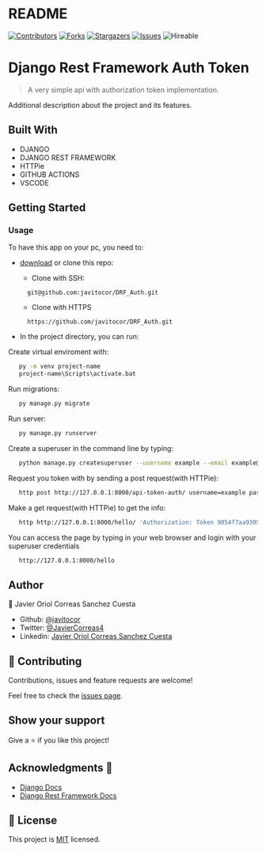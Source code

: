 # README
<!--
This README would normally document whatever steps are necessary to get the
application up and running.

Things you may want to c<!--
*** Thanks for checking out this README Template. If you have a suggestion that would
*** make this better, please fork the repo and create a pull request or simply open
*** an issue with the tag "enhancement".
*** Thanks again! Now go create something AMAZING! :D
-->

<!-- PROJECT SHIELDS -->
<!--
*** I'm using markdown "reference style" links for readability.
*** Reference links are enclosed in brackets [ ] instead of parentheses ( ).
*** See the bottom of this document for the declaration of the reference variables
*** for contributors-url, forks-url, etc. This is an optional, concise syntax you may use.
*** https://www.markdownguide.org/basic-syntax/#reference-style-links
-->
[![Contributors][contributors-shield]][contributors-url] 
[![Forks][forks-shield]][forks-url] 
[![Stargazers][stars-shield]][stars-url] 
[![Issues][issues-shield]][issues-url] 
![Hireable](https://cdn.rawgit.com/hiendv/hireable/master/styles/default/yes.svg) 

# Django Rest Framework Auth Token

>  A very simple api with authorization token implementation.

Additional description about the project and its features.


## Built With

- DJANGO
- DJANGO REST FRAMEWORK
- HTTPie
- GITHUB ACTIONS
- VSCODE

## Getting Started
### Usage
To have this app on your pc, you need to:
* [download](https://github.com/javitocor/DRF_Auth/archive/main.zip) or clone this repo:
  - Clone with SSH:
  ```
    git@github.com:javitocor/DRF_Auth.git
  ```
  - Clone with HTTPS
  ```
    https://github.com/javitocor/DRF_Auth.git
  ```

* In the project directory, you can run:

Create virtual enviroment with:

``` bash
   py -m venv project-name
   project-name\Scripts\activate.bat
```

Run migrations:

``` bash
   py manage.py migrate
```
Run server:

``` bash
   py manage.py runserver
```
Create a superuser in the command line by typing:
``` bash
   python manage.py createsuperuser --username example --email example@example.com
```

Request you token with by sending a post request(with HTTPie):
``` bash
   http post http://127.0.0.1:8000/api-token-auth/ username=example password=123
```
Make a get request(with HTTPie) to get the info:
``` bash
   http http://127.0.0.1:8000/hello/ 'Authorization: Token 9054f7aa9305e012b3c2300408c3dfdf390fcddf'
```

You can access the page by typing in your web browser and login with your superuser credentials

``` bash
   http://127.0.0.1:8000/hello
```


## Author

👤 Javier Oriol Correas Sanchez Cuesta 
- Github: [@javitocor](https://github.com/javitocor) 
- Twitter: [@JavierCorreas4](https://twitter.com/JavierCorreas4) 
- Linkedin: [Javier Oriol Correas Sanchez Cuesta](https://www.linkedin.com/in/javier-correas-sanchez-cuesta-15289482/) 

## 🤝 Contributing

Contributions, issues and feature requests are welcome!

Feel free to check the [issues page](https://github.com/javitocor/DRF_Auth/issues).

## Show your support

Give a ⭐️ if you like this project!

## Acknowledgments 🚀

- [Django Docs](https://docs.djangoproject.com/en/3.2/)
- [Django Rest Framework Docs](https://www.django-rest-framework.org/)

## 📝 License

This project is [MIT](lic.url) licensed.

<!-- MARKDOWN LINKS & IMAGES -->
<!-- https://www.markdownguide.org/basic-syntax/#reference-style-links -->
[contributors-shield]: https://img.shields.io/github/contributors/javitocor/DRF_Auth.svg?style=flat-square
[contributors-url]: https://github.com/javitocor/DRF_Auth/graphs/contributors
[forks-shield]: https://img.shields.io/github/forks/javitocor/DRF_Auth.svg?style=flat-square
[forks-url]: https://github.com/javitocor/DRF_Auth/network/members
[stars-shield]: https://img.shields.io/github/stars/javitocor/DRF_Auth.svg?style=flat-square
[stars-url]: https://github.com/javitocor/DRF_Auth/stargazers
[issues-shield]: https://img.shields.io/github/issues/javitocor/DRF_Auth.svg?style=flat-square
[issues-url]: https://github.com/javitocor/DRF_Auth/issuesover:
